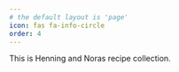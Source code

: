 ```yaml
---
# the default layout is 'page'
icon: fas fa-info-circle
order: 4
---
```


This is Henning and Noras recipe collection.
